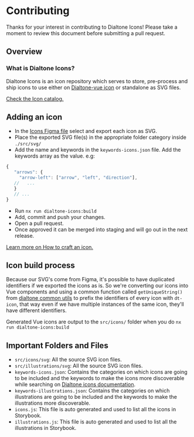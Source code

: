 # Contributing

Thanks for your interest in contributing to Dialtone Icons! Please take a moment to review this document before submitting a pull request.

## Overview

### What is Dialtone Icons?

Dialtone Icons is an icon repository which serves to store, pre-process and ship icons
to use either on [Dialtone-vue icon]
or standalone as SVG files.

[Check the Icon catalog.](https://dialtone.dialpad.com/design/icons/)

## Adding an icon

- In the [Icons Figma file] select and export each icon as SVG.
- Place the exported SVG file(s) in the appropriate folder category inside `./src/svg/`
- Add the name and keywords in the `keywords-icons.json` file. Add the keywords array as the value. e.g:

```js
{
   "arrows": {
     "arrow-left": ["arrow", "left", "direction"],
   //   ...
   }
   // ...
}
```

- Run `nx run dialtone-icons:build`
- Add, commit and push your changes.
- Open a pull request.
- Once approved it can be merged into staging and will go out in the next release.

[Learn more on How to craft an icon.](https://dialtone.dialpad.com/design/icons/#crafting-an-icon)

## Icon build process

Because our SVG's come from Figma, it's possible to have duplicated identifiers if we exported the icons as is.
So we're converting our icons into Vue components and using a common function called `getUniqueString()` from [dialtone common utils](../../../common/utils.js)
to prefix the identifiers of every icon with `dt-icon`, that way even if we have multiple instances of the same icon, they'll have different identifiers.

Generated Vue icons are output to the `src/icons/` folder when you do `nx run dialtone-icons:build`

## Important Folders and Files

- `src/icons/svg`: All the source SVG icon files.
- `src/illustrations/svg`: All the source SVG icon files.
- `keywords-icons.json`: Contains the categories on which icons are going to be included and the keywords to make the icons more discoverable while searching on [Dialtone icons documentation](https://dialpad.design/components/icon.html).
- `keywords-illustrations.json`: Contains the categories on which illustrations are going to be included and the keywords to make the illustrations more discoverable.
- `icons.js`: This file is auto generated and used to list all the icons in Storybook.
- `illustrations.js`: This file is auto generated and used to list all the illustrations in Storybook.

[Dialtone-vue icon]: https://vue.dialpad.design/?path=/story/components-icon--default
[Icons Figma file]: https://www.figma.com/file/zz40wi0uW9MvaJ5RuhcRZR/DT9-Icon-Library?type=design&node-id=10023-2864&mode=design&t=MvRnRubYryeiG1az-0
